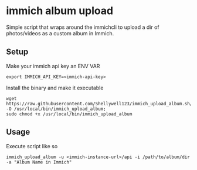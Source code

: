 # immich album upload
Simple script that wraps around the immichcli to upload a dir of photos/videos as a custom album in Immich.

## Setup
Make your immich api key an ENV VAR
```
export IMMICH_API_KEY=<immich-api-key>
```
Install the binary and make it executable
```
wget https://raw.githubusercontent.com/Shellywell123/immich_upload_album.sh/refs/heads/main/immich_upload_album.sh -O /usr/local/bin/immich_upload_album;
sudo chmod +x /usr/local/bin/immich_upload_album
```

## Usage
Execute script like so
```
immich_upload_album -u <immich-instance-url>/api -i /path/to/album/dir -a "Album Name in Immich"
```
